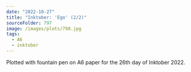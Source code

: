 ```yaml
---
date: "2022-10-27"
title: "Inktober: 'Ego' (2/2)"
sourceFolder: 797
image: /images/plots/798.jpg
tags:
  - A6
  - inktober
---
```


Plotted with fountain pen on A6 paper for the 26th day of Inktober 2022.
